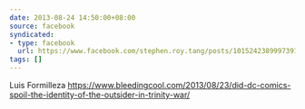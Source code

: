 ```yaml
---
date: 2013-08-24 14:50:00+08:00
source: facebook
syndicated:
- type: facebook
  url: https://www.facebook.com/stephen.roy.tang/posts/10152423899973912
tags: []
---
```


Luis Formilleza https://www.bleedingcool.com/2013/08/23/did-dc-comics-spoil-the-identity-of-the-outsider-in-trinity-war/